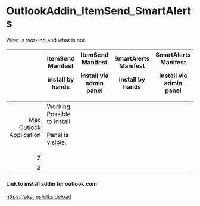 # OutlookAddin_ItemSend_SmartAlerts

What is working and what is not.

|      | ItemSend Manifest <p> install by hands | ItemSend Manifest <p> install via admin panel | SmartAlerts Manifest <p> install by hands | SmartAlerts Manifest <p> install via admin panel
|-----:|-----------|---|-|-|
|Mac Outlook Application| Working. Possible to install. <p> Panel is visible.||||
|     2|     ||||
|     3|        ||||

#### Link to install addin for outlook.com

https://aka.ms/olksideload
